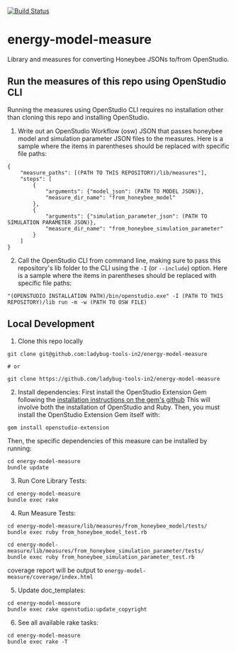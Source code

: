 [![Build Status](https://travis-ci.org/ladybug-tools-in2/energy-model-measure.svg?branch=master)](https://travis-ci.org/ladybug-tools-in2/energy-model-measure)

# energy-model-measure

Library and measures for converting Honeybee JSONs to/from OpenStudio.


## Run the measures of this repo using OpenStudio CLI

Running the measures using OpenStudio CLI requires no installation other than cloning
this repo and installing OpenStudio.

1. Write out an OpenStudio Workflow (osw) JSON that passes honeybee model and simulation
parameter JSON files to the measures. Here is a sample where the items in parentheses
should be replaced with specific file paths:

```
{ 
    "measure_paths": [(PATH TO THIS REPOSITORY)/lib/measures"], 
    "steps": [
        {
            "arguments": {"model_json": (PATH TO MODEL JSON)}, 
            "measure_dir_name": "from_honeybee_model"
        }, 
        {
            "arguments": {"simulation_parameter_json": (PATH TO SIMULATION PARAMETER JSON)}, 
            "measure_dir_name": "from_honeybee_simulation_parameter"
        }
    ]
}
```

2. Call the OpenStudio CLI from command line, making sure to pass this repository's
lib folder to the CLI using the `-I` (or `--include`) option. Here is a sample
where the items in parentheses should be replaced with specific file paths:

```
"(OPENSTUDIO INSTALLATION PATH)/bin/openstudio.exe" -I (PATH TO THIS REPOSITORY)/lib run -m -w (PATH TO OSW FILE)

```


## Local Development
1. Clone this repo locally
```
git clone git@github.com:ladybug-tools-in2/energy-model-measure

# or

git clone https://github.com/ladybug-tools-in2/energy-model-measure
```

2. Install dependencies:
First install the OpenStudio Extension Gem following the
[installation instructions on the gem's github](https://github.com/NREL/openstudio-extension-gem#installation)
This will involve both the installation of OpenStudio and Ruby.
Then, you must install the OpenStudio Extension Gem itself with:
```
gem install openstudio-extension
```
Then, the specific dependencies of this measure can be installed by running:
```
cd energy-model-measure
bundle update
```

3. Run Core Library Tests:
```
cd energy-model-measure
bundle exec rake
```

4. Run Measure Tests:
```
cd energy-model-measure/lib/measures/from_honeybee_model/tests/
bundle exec ruby from_honeybee_model_test.rb

cd energy-model-measure/lib/measures/from_honeybee_simulation_parameter/tests/
bundle exec ruby from_honeybee_simulation_parameter_test.rb
```

coverage report will be output to `energy-model-measure/coverage/index.html`

5. Update doc_templates:
```
cd energy-model-measure
bundle exec rake openstudio:update_copyright
```

6. See all available rake tasks:
```
cd energy-model-measure
bundle exec rake -T
```
